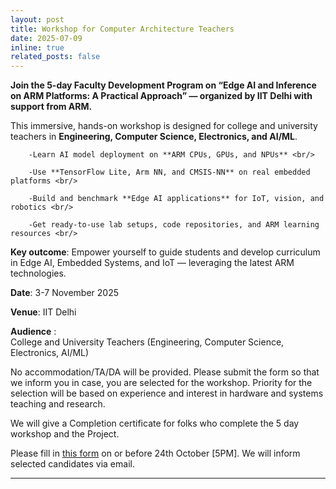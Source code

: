 ```yaml
---
layout: post
title: Workshop for Computer Architecture Teachers 
date: 2025-07-09
inline: true
related_posts: false
---
```


**Join the 5-day Faculty Development Program on “Edge AI and Inference on ARM Platforms: A Practical Approach” — organized by IIT Delhi with support from ARM.**<br/>

This immersive, hands-on workshop is designed for college and university teachers in **Engineering, Computer Science, Electronics, and AI/ML**. <br/>

        -Learn AI model deployment on **ARM CPUs, GPUs, and NPUs** <br/>
        
        -Use **TensorFlow Lite, Arm NN, and CMSIS-NN** on real embedded platforms <br/>
        
        -Build and benchmark **Edge AI applications** for IoT, vision, and robotics <br/>
        
        -Get ready-to-use lab setups, code repositories, and ARM learning resources <br/>

**Key outcome**: Empower yourself to guide students and develop curriculum in Edge AI, Embedded Systems, and IoT — leveraging the latest ARM technologies. <br/>




**Date**: 3-7 November 2025  <br/>

**Venue**: IIT Delhi <br/>


**Audience** : <br/>
College and University Teachers (Engineering, Computer Science, Electronics, AI/ML) <br/>

No accommodation/TA/DA  will be provided. Please submit the form so that we inform you in case, you are selected for the workshop.  Priority for the selection will be based on experience and interest in hardware and systems teaching and research. <br/>

We will give a Completion certificate for folks who complete the 5 day workshop and the Project.

Please fill in [this form](https://forms.gle/dUdVbLNae4ojZLmy8) on or before 24th October [5PM]. We will inform selected candidates via email.



---



